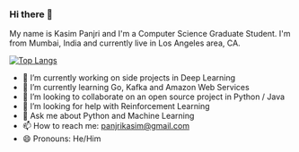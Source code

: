 <!--[![Header](https://raw.githubusercontent.com/kasim95/kasim95/kasim95/readme_header.png "Header")](https://kasimp.tech/portfolio)
-->

### Hi there 👋

My name is Kasim Panjri and I'm a Computer Science Graduate Student. I'm from Mumbai, India and currently live in Los Angeles area, CA. 

[![Top Langs](https://github-readme-stats.vercel.app/api/top-langs/?username=kasim95&show_icons=true&langs_count=5&layout=compact&exclude_repo=kasim95,kasim95.github.io,cloudflare-2020-general-engineering-assignment,cloudflare-2020-systems-engineering-assignment,Deep_Learning-Flappy_Bird)]()



<!-- Visitor Count-->
<!--![](https://visitor-badge.glitch.me/badge?page_id=kasim95.kasim95)-->

<!--Github Stats-->
<!--
[![Kasim's github stats](https://github-readme-stats.vercel.app/api?username=kasim95&include_all_commits=True)](https://github.com/kasim95/github-readme-stats)
-->


<!--
**kasim95/kasim95** is a ✨ _special_ ✨ repository because its `README.md` (this file) appears on your GitHub profile.
Here are some ideas to get you started:
-->

- 🔭 I’m currently working on side projects in Deep Learning
- 🌱 I’m currently learning Go, Kafka and Amazon Web Services
- 👯 I’m looking to collaborate on an open source project in Python / Java
- 🤔 I’m looking for help with Reinforcement Learning
- 💬 Ask me about Python and Machine Learning
- 📫 How to reach me: [panjrikasim@gmail.com](mailto:panjrikasim@gmail.com)
- 😄 Pronouns: He/Him
<!-- - ⚡ Fun fact: -->

<!--
Languages and Tools:
<p>
<img alt="Python" src="https://img.shields.io/badge/-Python-blue?style=flat-square&logo=python&logoColor=white" />
<img alt="JavaScript" src="https://img.shields.io/badge/-JavaScript-brown?style=flat-square&logo=javascript&logoColor=white" />

<img alt="React" src="https://img.shields.io/badge/-React-45b8d8?style=flat-square&logo=react&logoColor=white" />

<img alt="redux" src="https://img.shields.io/badge/-Redux-764ABC?style=flat-square&logo=redux&logoColor=white" />
<img alt="Docker" src="https://img.shields.io/badge/-Docker-46a2f1?style=flat-square&logo=docker&logoColor=white" />
<img alt="Nodejs" src="https://img.shields.io/badge/-Nodejs-43853d?style=flat-square&logo=Node.js&logoColor=white" />
<img alt="html5" src="https://img.shields.io/badge/-HTML5-E34F26?style=flat-square&logo=html5&logoColor=white" />
 <img alt="MongoDB" src="https://img.shields.io/badge/-MongoDB-13aa52?style=flat-square&logo=mongodb&logoColor=white" />
</p>

-->
